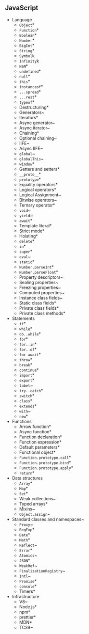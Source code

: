 ## JavaScript

- Language
  - `Object`\*
  - `Function`\*
  - `Boolean`\*
  - `Number`\*
  - `BigInt`\*
  - `String`\*
  - `Symbol`k
  - `Infinity`k
  - `NaN`\*
  - `undefined`\*
  - `null`\*
  - `this`\*
  - `instanceof`\*
  - `...spread`\*
  - `...rest`\*
  - `typeof`\*
  - Destructuring\*
  - Generators~
  - Iterators\*
  - Async generator~
  - Async iterator~
  - Chaining\*
  - Optional chaining~
  - IIFE~
  - Async IIFE~
  - `global`~
  - `globalThis`~
  - `window`\*
  - Getters and setters\*
  - `__proto__`\*
  - `prototype`\*
  - Equality operators\*
  - Logical operators\*
  - Logical Assignment~
  - Bitwise operators~
  - Ternary operator\*
  - `void`~
  - `yield`~
  - `await`\*
  - Template literal\*
  - Strict mode\*
  - Hoisting\*
  - `delete`\*
  - `in`\*
  - `super`\*
  - `eval`~
  - `static`\*
  - `Number.parseInt`\*
  - `Number.parseFloat`\*
  - Property descriptors~
  - Sealing properties~
  - Freezing properties~
  - Computed properties~
  - Instance class fields~
  - Static class fields\*
  - Private class fields\*
  - Private class methods\*
- Statements
  - `if`\*
  - `while`\*
  - `do..while`\*
  - `for`\*
  - `for..in`\*
  - `for..of`\*
  - `for await`\*
  - `throw`\*
  - `break`\*
  - `continue`\*
  - `import`\*
  - `export`\*
  - `label`~
  - `try..catch`\*
  - `switch`\*
  - `class`\*
  - `extends`\*
  - `with`~
  - `new`\*
- Functions
  - Arrow function\*
  - Async function\*
  - Function declaration\*
  - Function expression\*
  - Default parameters\*
  - Functional object\*
  - `Function.prototype.call`\*
  - `Function.prototype.bind`\*
  - `Function.prototype.apply`\*
  - `return`\*
- Data structures
  - `Array`\*
  - `Map`\*
  - `Set`\*
  - Weak collections~
  - Typed arrays\*
  - Mixins~
  - `Object.assign`~
- Standard classes and namespaces~
  - `Proxy`~
  - `RegExp`\*
  - `Date`\*
  - `Math`\*
  - `Reflect`~
  - `Error`\*
  - `Atomics`~
  - `JSON`\*
  - `WeakRef`~
  - `FinalizationRegistry`~
  - `Intl`~
  - `Promise`\*
  - `console`\*
  - Timers\*
- Infrastructure
  - V8~
  - Node.js\*
  - npm\*
  - prettier\*
  - MDN\*
  - TC39~
